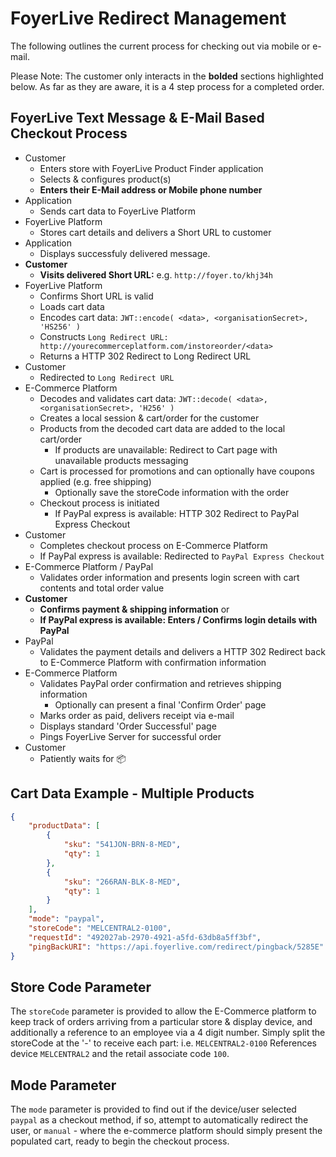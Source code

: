 # FoyerLive Redirect Management
The following outlines the current process for checking out via mobile or e-mail.

Please Note: The customer only interacts in the **bolded** sections highlighted below.  As far as they are aware, it is a 4 step process for a completed order.

## FoyerLive Text Message & E-Mail Based Checkout Process

- Customer
    - Enters store with FoyerLive Product Finder application
    - Selects & configures product(s)
    - **Enters their E-Mail address or Mobile phone number**
- Application
    - Sends cart data to FoyerLive Platform
- FoyerLive Platform
    - Stores cart details and delivers a Short URL to customer
- Application
    - Displays successfuly delivered message.
- **Customer**
    - **Visits delivered Short URL:** e.g. `http://foyer.to/khj34h`
- FoyerLive Platform
    - Confirms Short URL is valid
    - Loads cart data
    - Encodes cart data: `JWT::encode( <data>, <organisationSecret>, 'HS256' )`
    - Constructs `Long Redirect URL: http://yourecommerceplatform.com/instoreorder/<data>`
    - Returns a HTTP 302 Redirect to Long Redirect URL
- Customer
    - Redirected to `Long Redirect URL`
- E-Commerce Platform
    - Decodes and validates cart data: `JWT::decode( <data>, <organisationSecret>, 'H256' )`
    - Creates a local session & cart/order for the customer
    - Products from the decoded cart data are added to the local cart/order
        - If products are unavailable: Redirect to Cart page with unavailable products messaging
    - Cart is processed for promotions and can optionally have coupons applied (e.g. free shipping)
        - Optionally save the storeCode information with the order
    - Checkout process is initiated
        - If PayPal express is available: HTTP 302 Redirect to PayPal Express Checkout
- Customer
    - Completes checkout process on E-Commerce Platform
    - If PayPal express is available: Redirected to `PayPal Express Checkout`
- E-Commerce Platform / PayPal 
    - Validates order information and presents login screen with cart contents and total order value
- **Customer**
    - **Confirms payment & shipping information** or
    - **If PayPal express is available: Enters / Confirms login details with PayPal**
- PayPal
    - Validates the payment details and delivers a HTTP 302 Redirect back to E-Commerce Platform with confirmation information
- E-Commerce Platform
    - Validates PayPal order confirmation and retrieves shipping information
        - Optionally can present a final 'Confirm Order' page
    - Marks order as paid, delivers receipt via e-mail
    - Displays standard 'Order Successful' page
    - Pings FoyerLive Server for successful order
- Customer
    - Patiently waits for :package:
    
    
## Cart Data Example - Multiple Products
```json
{
    "productData": [
        {
            "sku": "541JON-BRN-8-MED",
            "qty": 1
        },
        {
            "sku": "266RAN-BLK-8-MED",
            "qty": 1
        }
    ],
    "mode": "paypal",
    "storeCode": "MELCENTRAL2-0100",
    "requestId": "492027ab-2970-4921-a5fd-63db8a5ff3bf",
    "pingBackURI": "https://api.foyerlive.com/redirect/pingback/5285E"
}
```

## Store Code Parameter
The `storeCode` parameter is provided to allow the E-Commerce platform to keep track of orders arriving from a particular store & display device, and additionally a reference to an employee via a 4 digit number. Simply split the storeCode at the '-' to receive each part: i.e. `MELCENTRAL2-0100` References device `MELCENTRAL2` and the retail associate code `100`.

## Mode Parameter
The `mode` parameter is provided to find out if the device/user selected `paypal` as a checkout method, if so, attempt to automatically redirect the user, or `manual` - where the e-commerce platform should simply present the populated cart, ready to begin the checkout process.
